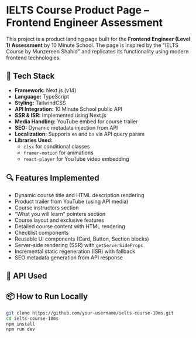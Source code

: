 # IELTS Course Product Page – Frontend Engineer Assessment

This project is a product landing page built for the **Frontend Engineer (Level 1) Assessment** by 10 Minute School. The page is inspired by the "IELTS Course by Munzereen Shahid" and replicates its functionality using modern frontend technologies.

## 🚀 Tech Stack

- **Framework:** Next.js (v14)
- **Language:** TypeScript
- **Styling:** TailwindCSS
- **API Integration:** 10 Minute School public API
- **SSR & ISR:** Implemented using Next.js
- **Media Handling:** YouTube embed for course trailer
- **SEO:** Dynamic metadata injection from API
- **Localization:** Supports `en` and `bn` via API query param
- **Libraries Used:**
  - `clsx` for conditional classes
  - `framer-motion` for animations
  - `react-player` for YouTube video embedding

## 🔍 Features Implemented

- Dynamic course title and HTML description rendering
- Product trailer from YouTube (using API media)
- Course instructors section
- “What you will learn” pointers section
- Course layout and exclusive features
- Detailed course content with HTML rendering
- Checklist components
- Reusable UI components (Card, Button, Section blocks)
- Server-side rendering (SSR) with `getServerSideProps`
- Incremental static regeneration (ISR) with fallback
- SEO metadata generation from API response

## 🧪 API Used


## 📦 How to Run Locally

```bash
git clone https://github.com/your-username/ielts-course-10ms.git
cd ielts-course-10ms
npm install
npm run dev

